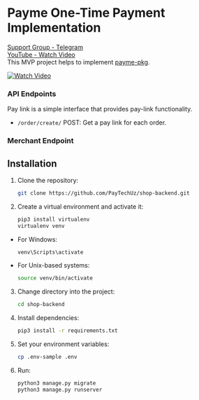 # Payme One-Time Payment Implementation

[Support Group - Telegram](https://t.me/+bYouuOlqt1c3NmYy)  
[YouTube - Watch Video](https://youtu.be/r2RO3kJVP7g)  
This MVP project helps to implement [payme-pkg](https://github.com/PayTechUz/payme-pkg).

[![Watch Video](https://i.postimg.cc/5NRRSHXp/homemuhammadali-Downloads-Telegram-Desktop-Closer-Li-QWYD-No-Copyright-Music-Audio-Library-Music-m4a.gif)](https://youtu.be/r2RO3kJVP7g)

### API Endpoints

Pay link is a simple interface that provides pay-link functionality.

- `/order/create/` POST: Get a pay link for each order.

### Merchant Endpoint

## Installation
1. Clone the repository:
   ```sh
   git clone https://github.com/PayTechUz/shop-backend.git
   ```
2. Create a virtual environment and activate it:
   ```sh
   pip3 install virtualenv
   virtualenv venv
   ```
  - For Windows:
    ```sh
    venv\Scripts\activate
    ```
  - For Unix-based systems:
    ```sh
    source venv/bin/activate
    ```
3. Change directory into the project:
   ```sh
   cd shop-backend
   ```
4. Install dependencies:
   ```sh
   pip3 install -r requirements.txt
   ```
5. Set your environment variables:
   ```sh
   cp .env-sample .env
   ```
6. Run:
   ```sh
   python3 manage.py migrate
   python3 manage.py runserver
   ```
